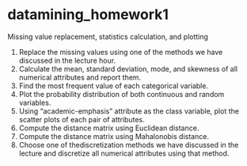 # datamining_homework1
Missing value replacement, statistics calculation, and plotting

1) Replace the missing values using one of the methods we have discussed in the lecture hour. 
2) Calculate the mean, standard deviation, mode, and skewness of all numerical attributes and report them.
3) Find the most frequent value of each categorical variable.
4) Plot the probability distribution of both continuous and random variables.
5) Using “academic-emphasis” attribute as the class variable, plot the scatter plots of each pair of attributes. 
6) Compute the distance matrix using Euclidean distance.
7) Compute the distance matrix using Mahalonobis distance.
8) Choose one of thediscretization methods we have discussed in the lecture and discretize all numerical attributes using that method.
